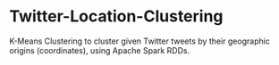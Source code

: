 # Twitter-Location-Clustering
K-Means Clustering to cluster given Twitter tweets by their geographic origins (coordinates), using Apache Spark RDDs.

